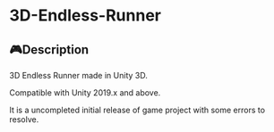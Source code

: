 # 3D-Endless-Runner
## 🎮Description
3D Endless Runner made in Unity 3D.

Compatible with Unity 2019.x and above.

It is a uncompleted initial release of game project with some errors to resolve.
